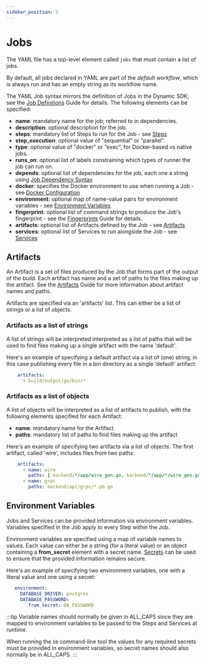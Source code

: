 ```yaml
---
sidebar_position: 2
---
```


# Jobs

The YAML file has a top-level element called ```jobs``` that must contain a list of jobs.

By default, all jobs declared in YAML are part of the *default workflow*, which is always run and has an empty
string as its workflow name.

The YAML Job syntax mirrors the definition of Jobs in the Dynamic SDK;
see the [Job Definitions](../guide-to-dynamic-builds/jobs#job-definitions) Guide for details.
The following elements can be specified:

- **name**: mandatory name for the job; referred to in dependencies.
- **description**: optional description for the job.
- **steps**: mandatory list of Steps to run for the Job - see [Steps](steps)
- **step_execution**: optional value of "sequential" or "parallel".
- **type**: optional value of "docker" or "exec", for Docker-based vs native jobs.
- **runs_on**: optional list of labels constraining which types of runner the job can run on.
- **depends**: optional list of dependencies for the job, each one a string using [Job Dependency Syntax](job-dependency-syntax)
- **docker**: specifies the Docker environment to use when running a Job - see [Docker Configuration](docker-configuration)
- **environment**: optional map of name-value pairs for environment variables - see [Environment Variables](#environment-variables)
- **fingerprint**: optional list of command strings to produce the Job's fingerprint - see the [Fingerprints](../guide-to-dynamic-builds/fingerprints) Guide for details.
- **artifacts**: optional list of Artifacts defined by the Job - see [Artifacts](#artifacts)
- **services**: optional list of Services to run alongside the Job - see [Services](services)

## Artifacts

An Artifact is a set of files produced by the Job that forms part of the output of the build. Each artifact
has name and a set of paths to the files making up the artifact.
See the [Artifacts](../guide-to-dynamic-builds/jobs#artifacts) Guide for more information about artifact names and paths.

Artifacts are specified via an 'artifacts' list. This can either be a list of strings or a list of objects.

### Artifacts as a list of strings

A list of strings will be interpreted interpreted as a list of paths that will be used to find files making up a single
artifact with the name 'default'.

Here's an example of specifying a default artifact via a list of (one) string, in this case publishing every file
in a bin directory as a single 'default' artifact:

```yaml
    artifacts:
      - build/output/go/bin/*
 ```

### Artifacts as a list of objects

A list of objects will be interpreted as a list of artifacts to publish, with the following elements specified
for each Artifact:

- **name**: mandatory name for the Artifact.
- **paths**: mandatory list of paths to find files making up the artifact

Here's an example of specifying two artifacts via a list of objects. The first artifact, called 'wire', includes
files from two paths:

```yaml
    artifacts:
      - name: wire
        paths: [ backend/*/app/wire_gen.go, backend/*/app/*/wire_gen.go ]
      - name: grpc
        paths: backend/api/grpc/*.pb.go
 ```

## Environment Variables

Jobs and Services can be provided information via environment variables. Variables specified in the Job
apply to every Step within the Job.

Environment variables are specified using a map of variable names to values. Each value can either be a string
(for a literal value) or an object containing a **from_secret** element with a secret name.
[Secrets](../guide-to-dynamic-builds/jobs#secrets) can be used to ensure that the provided information remains secure.

Here's an example of specifying two environment variables, one with a literal value and one using a secret:

```yaml
   environment:
     DATABASE_DRIVER: postgres
     DATABASE_PASSWORD:
        from_secret: DB_PASSWORD 
```

:::tip
Variable names should normally be given in ALL_CAPS since they are mapped to environment variables to be passed
to the Steps and Services at runtime.

When running the `bb` command-line tool the values for any required secrets must be provided in environment variables,
so secret names should also normally be in ALL_CAPS.
:::
